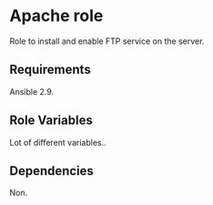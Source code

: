 Apache role
=========

Role to install and enable FTP service on the server.

Requirements
------------

Ansible 2.9.

Role Variables
--------------

Lot of different variables..

Dependencies
------------

Non.